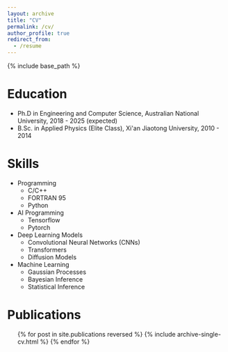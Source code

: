 ```yaml
---
layout: archive
title: "CV"
permalink: /cv/
author_profile: true
redirect_from:
  - /resume
---
```


{% include base_path %}

Education
======
* Ph.D in Engineering and Computer Science, Australian National University, 2018 - 2025 (expected)
* B.Sc. in Applied Physics (Elite Class), Xi'an Jiaotong University, 2010 - 2014

  
Skills
======
* Programming
  * C/C++ 
  * FORTRAN 95
  * Python
* AI Programming
  * Tensorflow
  * Pytorch
* Deep Learning Models
  * Convolutional Neural Networks (CNNs)
  * Transformers
  * Diffusion Models
* Machine Learning
  * Gaussian Processes
  * Bayesian Inference
  * Statistical Inference 

Publications
======
  <ul>{% for post in site.publications reversed %}
    {% include archive-single-cv.html %}
  {% endfor %}</ul>
  

